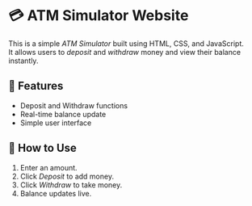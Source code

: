 # 💳 ATM Simulator Website

This is a simple *ATM Simulator* built using HTML, CSS, and JavaScript.  
It allows users to *deposit* and *withdraw* money and view their balance instantly.

## 🧩 Features
- Deposit and Withdraw functions  
- Real-time balance update  
- Simple user interface  

## 🧠 How to Use
1. Enter an amount.  
2. Click *Deposit* to add money.  
3. Click *Withdraw* to take money.  
4. Balance updates live.
